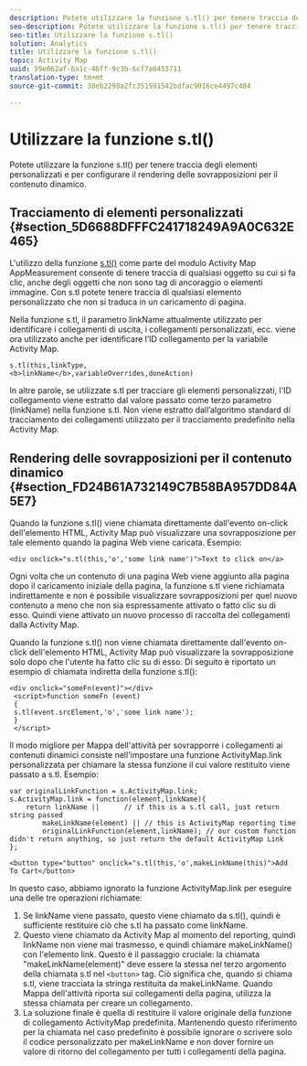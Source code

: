 ```yaml
---
description: Potete utilizzare la funzione s.tl() per tenere traccia degli elementi personalizzati e per configurare il rendering delle sovrapposizioni per il contenuto dinamico.
seo-description: Potete utilizzare la funzione s.tl() per tenere traccia degli elementi personalizzati e per configurare il rendering delle sovrapposizioni per il contenuto dinamico.
seo-title: Utilizzare la funzione s.tl()
solution: Analytics
title: Utilizzare la funzione s.tl()
topic: Activity Map
uuid: 59e062af-6a1c-46ff-9c3b-6cf7a0453711
translation-type: tm+mt
source-git-commit: 38eb2298a2fc351591542bdfac9016ce4497c484

---
```



# Utilizzare la funzione s.tl()

Potete utilizzare la funzione s.tl() per tenere traccia degli elementi personalizzati e per configurare il rendering delle sovrapposizioni per il contenuto dinamico.

## Tracciamento di elementi personalizzati {#section_5D6688DFFFC241718249A9A0C632E465}

L'utilizzo della funzione [s.tl()](https://marketing.adobe.com/resources/help/en_US/sc/implement/function_tl.html) come parte del modulo Activity Map AppMeasurement consente di tenere traccia di qualsiasi oggetto su cui si fa clic, anche degli oggetti che non sono tag di ancoraggio o elementi immagine. Con s.tl potete tenere traccia di qualsiasi elemento personalizzato che non si traduca in un caricamento di pagina.

Nella funzione s.tl, il parametro linkName attualmente utilizzato per identificare i collegamenti di uscita, i collegamenti personalizzati, ecc. viene ora utilizzato anche per identificare l’ID collegamento per la variabile Activity Map.

```
s.tl(this,linkType, 
<b>linkName</b>,variableOverrides,doneAction)
```

In altre parole, se utilizzate s.tl per tracciare gli elementi personalizzati, l'ID collegamento viene estratto dal valore passato come terzo parametro (linkName) nella funzione s.tl. Non viene estratto dall’algoritmo standard di tracciamento dei collegamenti utilizzato per il tracciamento [](/help/analyze/activity-map/activitymap-link-tracking/activitymap-link-tracking-methodology.md) predefinito nella Activity Map.

## Rendering delle sovrapposizioni per il contenuto dinamico {#section_FD24B61A732149C7B58BA957DD84A5E7}

Quando la funzione s.tl() viene chiamata direttamente dall'evento on-click dell'elemento HTML, Activity Map può visualizzare una sovrapposizione per tale elemento quando la pagina Web viene caricata. Esempio:

```
<div onclick="s.tl(this,'o','some link name')">Text to click on</a>
```

Ogni volta che un contenuto di una pagina Web viene aggiunto alla pagina dopo il caricamento iniziale della pagina, la funzione s.tl viene richiamata indirettamente e non è possibile visualizzare sovrapposizioni per quel nuovo contenuto a meno che non sia espressamente attivato o fatto clic su di esso. Quindi viene attivato un nuovo processo di raccolta dei collegamenti dalla Activity Map.

Quando la funzione s.tl() non viene chiamata direttamente dall'evento on-click dell'elemento HTML, Activity Map può visualizzare la sovrapposizione solo dopo che l'utente ha fatto clic su di esso. Di seguito è riportato un esempio di chiamata indiretta della funzione s.tl():

```
<div onclick="someFn(event)"></div> 
 <script>function someFn (event) 
 {    
 s.tl(event.srcElement,'o','some link name'); 
 } 
 </script>
```

Il modo migliore per Mappa dell'attività per sovrapporre i collegamenti ai contenuti dinamici consiste nell'impostare una funzione ActivityMap.link personalizzata per chiamare la stessa funzione il cui valore restituito viene passato a s.tl. Esempio:

```
var originalLinkFunction = s.ActivityMap.link; 
s.ActivityMap.link = function(element,linkName){ 
    return linkName ||      // if this is a s.tl call, just return string passed 
        makeLinkName(element) || // this is ActivityMap reporting time 
        originalLinkFunction(element,linkName); // our custom function didn't return anything, so just return the default ActivityMap Link 
};
```

```
<button type="button" onclick="s.tl(this,'o',makeLinkName(this)">Add To Cart</button>
```

In questo caso, abbiamo ignorato la funzione ActivityMap.link per eseguire una delle tre operazioni richiamate:

1. Se linkName viene passato, questo viene chiamato da s.tl(), quindi è sufficiente restituire ciò che s.tl ha passato come linkName.
1. Questo viene chiamato da Activity Map al momento del reporting, quindi linkName non viene mai trasmesso, e quindi chiamare makeLinkName() con l'elemento link. Questo è il passaggio cruciale: la chiamata "makeLinkName(element)" deve essere la stessa nel terzo argomento della chiamata s.tl nel `<button>` tag. Ciò significa che, quando si chiama s.tl, viene tracciata la stringa restituita da makeLinkName. Quando Mappa dell'attività riporta sui collegamenti della pagina, utilizza la stessa chiamata per creare un collegamento.
1. La soluzione finale è quella di restituire il valore originale della funzione di collegamento ActivityMap predefinita. Mantenendo questo riferimento per la chiamata nel caso predefinito è possibile ignorare o scrivere solo il codice personalizzato per makeLinkName e non dover fornire un valore di ritorno del collegamento per tutti i collegamenti della pagina.
